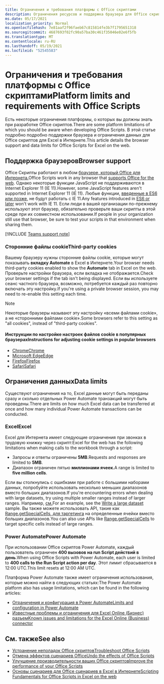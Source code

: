 ```yaml
---
title: Ограничения и требования платформы с Office скриптами
description: Ограничения ресурсов и поддержка браузера для Office скриптов при использовании с Excel в Интернете
ms.date: 05/17/2021
localization_priority: Normal
ms.openlocfilehash: 7e81aaf2f96faeb67c815814fe3b7f1795651318
ms.sourcegitcommit: 4687693f02fc90a57ba30c461f35046e02e6f5fb
ms.translationtype: MT
ms.contentlocale: ru-RU
ms.lasthandoff: 05/19/2021
ms.locfileid: "52545583"
---
```

# <a name="platform-limits-and-requirements-with-office-scripts"></a><span data-ttu-id="454d6-103">Ограничения и требования платформы с Office скриптами</span><span class="sxs-lookup"><span data-stu-id="454d6-103">Platform limits and requirements with Office Scripts</span></span>

<span data-ttu-id="454d6-104">Есть некоторые ограничения платформы, о которых вы должны знать при разработке Office скриптов.</span><span class="sxs-lookup"><span data-stu-id="454d6-104">There are some platform limitations of which you should be aware when developing Office Scripts.</span></span> <span data-ttu-id="454d6-105">В этой статье подробно подробно поддержки браузера и ограничения данных для Office скриптов для Excel в Интернете.</span><span class="sxs-lookup"><span data-stu-id="454d6-105">This article details the browser support and data limits for Office Scripts for Excel on the web.</span></span>

## <a name="browser-support"></a><span data-ttu-id="454d6-106">Поддержка браузеров</span><span class="sxs-lookup"><span data-stu-id="454d6-106">Browser support</span></span>

<span data-ttu-id="454d6-107">Office Скрипты работают в любом [браузере, который Office для Интернета.](https://support.microsoft.com/office/ad1303e0-a318-47aa-b409-d3a5eb44e452)</span><span class="sxs-lookup"><span data-stu-id="454d6-107">Office Scripts work in any browser that [supports Office for the web](https://support.microsoft.com/office/ad1303e0-a318-47aa-b409-d3a5eb44e452).</span></span> <span data-ttu-id="454d6-108">Однако некоторые функции JavaScript не поддерживаются в Internet Explorer 11 (IE 11).</span><span class="sxs-lookup"><span data-stu-id="454d6-108">However, some JavaScript features aren't supported in Internet Explorer 11 (IE 11).</span></span> <span data-ttu-id="454d6-109">Любые функции, [введенные в ES6 или позже,](https://www.w3schools.com/Js/js_es6.asp) не будут работать с IE 11.</span><span class="sxs-lookup"><span data-stu-id="454d6-109">Any features introduced in [ES6 or later](https://www.w3schools.com/Js/js_es6.asp) won't work with IE 11.</span></span> <span data-ttu-id="454d6-110">Если люди в вашей организации по-прежнему используют этот браузер, обязательно проверьте ваши скрипты в этой среде при их совместном использовании.</span><span class="sxs-lookup"><span data-stu-id="454d6-110">If people in your organization still use that browser, be sure to test your scripts in that environment when sharing them.</span></span>

[!INCLUDE [Teams support note](../includes/teams-support-note.md)]

### <a name="third-party-cookies"></a><span data-ttu-id="454d6-111">Сторонние файлы cookie</span><span class="sxs-lookup"><span data-stu-id="454d6-111">Third-party cookies</span></span>

<span data-ttu-id="454d6-112">Вашему браузеру нужны сторонние файлы cookie, которые могут показывать **вкладку Automate** в Excel в Интернете.</span><span class="sxs-lookup"><span data-stu-id="454d6-112">Your browser needs third-party cookies enabled to show the **Automate** tab in Excel on the web.</span></span> <span data-ttu-id="454d6-113">Проверьте настройки браузера, если вкладка не отображается.</span><span class="sxs-lookup"><span data-stu-id="454d6-113">Check your browser settings if the tab isn't being displayed.</span></span> <span data-ttu-id="454d6-114">Если вы используете сеанс частного браузера, возможно, потребуется каждый раз повторно включать эту настройку.</span><span class="sxs-lookup"><span data-stu-id="454d6-114">If you're using a private browser session, you may need to re-enable this setting each time.</span></span>

> [!NOTE]
> <span data-ttu-id="454d6-115">Некоторые браузеры называют эту настройку «всеми файлами cookie», а не «сторонними файлами cookie».</span><span class="sxs-lookup"><span data-stu-id="454d6-115">Some browsers refer to this setting as "all cookies", instead of "third-party cookies".</span></span>

#### <a name="instructions-for-adjusting-cookie-settings-in-popular-browsers"></a><span data-ttu-id="454d6-116">Инструкции по настройке настроек файлов cookie в популярных браузерах</span><span class="sxs-lookup"><span data-stu-id="454d6-116">Instructions for adjusting cookie settings in popular browsers</span></span>

- [<span data-ttu-id="454d6-117">Chrome</span><span class="sxs-lookup"><span data-stu-id="454d6-117">Chrome</span></span>](https://support.google.com/chrome/answer/95647)
- [<span data-ttu-id="454d6-118">Microsoft Edge</span><span class="sxs-lookup"><span data-stu-id="454d6-118">Edge</span></span>](https://support.microsoft.com/microsoft-edge/temporarily-allow-cookies-and-site-data-in-microsoft-edge-597f04f2-c0ce-f08c-7c2b-541086362bd2)
- [<span data-ttu-id="454d6-119">Firefox</span><span class="sxs-lookup"><span data-stu-id="454d6-119">Firefox</span></span>](https://support.mozilla.org/kb/disable-third-party-cookies)
- [<span data-ttu-id="454d6-120">Safari</span><span class="sxs-lookup"><span data-stu-id="454d6-120">Safari</span></span>](https://support.apple.com/guide/safari/manage-cookies-and-website-data-sfri11471/mac)

## <a name="data-limits"></a><span data-ttu-id="454d6-121">Ограничения данных</span><span class="sxs-lookup"><span data-stu-id="454d6-121">Data limits</span></span>

<span data-ttu-id="454d6-122">Существуют ограничения на то, Excel данные могут быть переданы сразу и сколько отдельных Power Automate транзакций могут быть проведены.</span><span class="sxs-lookup"><span data-stu-id="454d6-122">There are limits on how much Excel data can be transferred at once and how many individual Power Automate transactions can be conducted.</span></span>

### <a name="excel"></a><span data-ttu-id="454d6-123">Excel</span><span class="sxs-lookup"><span data-stu-id="454d6-123">Excel</span></span>

<span data-ttu-id="454d6-124">Excel для Интернета имеет следующие ограничения при звонках в трудовую книжку через скрипт:</span><span class="sxs-lookup"><span data-stu-id="454d6-124">Excel for the web has the following limitations when making calls to the workbook through a script:</span></span>

- <span data-ttu-id="454d6-125">Запросы и ответы ограничены **5MB**.</span><span class="sxs-lookup"><span data-stu-id="454d6-125">Requests and responses are limited to **5MB**.</span></span>
- <span data-ttu-id="454d6-126">Диапазон ограничен пятью **миллионами ячеек.**</span><span class="sxs-lookup"><span data-stu-id="454d6-126">A range is limited to **five million cells**.</span></span>

<span data-ttu-id="454d6-127">Если вы столкнулись с ошибками при работе с большими наборами данных, попробуйте использовать несколько меньших диапазонов вместо больших диапазонов.</span><span class="sxs-lookup"><span data-stu-id="454d6-127">If you're encountering errors when dealing with large datasets, try using multiple smaller ranges instead of larger ranges.</span></span> <span data-ttu-id="454d6-128">Например, [см.](../resources/samples/write-large-dataset.md)</span><span class="sxs-lookup"><span data-stu-id="454d6-128">For an example, see the [Write a large dataset](../resources/samples/write-large-dataset.md) sample.</span></span> <span data-ttu-id="454d6-129">Вы также можете использовать API, такие как [Range.getSpecialCells, для таргетинга](/javascript/api/office-scripts/excelscript/excelscript.range#getspecialcells-celltype--cellvaluetype-) на определенные ячейки вместо больших диапазонов.</span><span class="sxs-lookup"><span data-stu-id="454d6-129">You can also use APIs like [Range.getSpecialCells](/javascript/api/office-scripts/excelscript/excelscript.range#getspecialcells-celltype--cellvaluetype-) to target specific cells instead of large ranges.</span></span>

### <a name="power-automate"></a><span data-ttu-id="454d6-130">Power Automate</span><span class="sxs-lookup"><span data-stu-id="454d6-130">Power Automate</span></span>

<span data-ttu-id="454d6-131">При использовании Office скриптов Power Automate, каждый пользователь ограничен **400 вызовов на run Script действий в день**.</span><span class="sxs-lookup"><span data-stu-id="454d6-131">When using Office Scripts with Power Automate, each user is limited to **400 calls to the Run Script action per day**.</span></span> <span data-ttu-id="454d6-132">Этот лимит сбрасывается в 12:00 UTC.</span><span class="sxs-lookup"><span data-stu-id="454d6-132">This limit resets at 12:00 AM UTC.</span></span>

<span data-ttu-id="454d6-133">Платформа Power Automate также имеет ограничения использования, которые можно найти в следующих статьях:</span><span class="sxs-lookup"><span data-stu-id="454d6-133">The Power Automate platform also has usage limitations, which can be found in the following articles:</span></span>

- [<span data-ttu-id="454d6-134">Ограничения и конфигурация в Power Automate</span><span class="sxs-lookup"><span data-stu-id="454d6-134">Limits and configuration in Power Automate</span></span>](/power-automate/limits-and-config)
- [<span data-ttu-id="454d6-135">Известные проблемы и ограничения для Excel Online (Бизнес) разъем</span><span class="sxs-lookup"><span data-stu-id="454d6-135">Known issues and limitations for the Excel Online (Business) connector</span></span>](/connectors/excelonlinebusiness/#known-issues-and-limitations)

## <a name="see-also"></a><span data-ttu-id="454d6-136">См. также</span><span class="sxs-lookup"><span data-stu-id="454d6-136">See also</span></span>

- [<span data-ttu-id="454d6-137">Устранение неполадок Office скриптов</span><span class="sxs-lookup"><span data-stu-id="454d6-137">Troubleshoot Office Scripts</span></span>](troubleshooting.md)
- [<span data-ttu-id="454d6-138">Отмена эффектов сценариев Office</span><span class="sxs-lookup"><span data-stu-id="454d6-138">Undo the effects of Office Scripts</span></span>](undo.md)
- [<span data-ttu-id="454d6-139">Улучшение производительности ваших Office скриптов</span><span class="sxs-lookup"><span data-stu-id="454d6-139">Improve the performance of your Office Scripts</span></span>](../develop/web-client-performance.md)
- [<span data-ttu-id="454d6-140">Основы сценариев для Office сценариев в Excel в Интернете</span><span class="sxs-lookup"><span data-stu-id="454d6-140">Scripting Fundamentals for Office Scripts in Excel on the web</span></span>](../develop/scripting-fundamentals.md)
